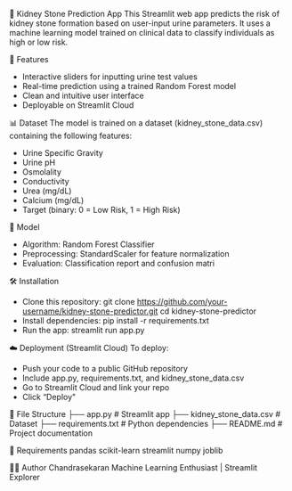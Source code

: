 🧪 Kidney Stone Prediction App
This Streamlit web app predicts the risk of kidney stone formation based on user-input urine parameters. It uses a machine learning model trained on clinical data to classify individuals as high or low risk.

🚀 Features
- Interactive sliders for inputting urine test values
- Real-time prediction using a trained Random Forest model
- Clean and intuitive user interface
- Deployable on Streamlit Cloud

📊 Dataset
The model is trained on a dataset (kidney_stone_data.csv) containing the following features:
- Urine Specific Gravity
- Urine pH
- Osmolality
- Conductivity
- Urea (mg/dL)
- Calcium (mg/dL)
- Target (binary: 0 = Low Risk, 1 = High Risk)

🧠 Model
- Algorithm: Random Forest Classifier
- Preprocessing: StandardScaler for feature normalization
- Evaluation: Classification report and confusion matri

🛠️ Installation
- Clone this repository:
git clone https://github.com/your-username/kidney-stone-predictor.git
cd kidney-stone-predictor
- Install dependencies:
pip install -r requirements.txt
- Run the app:
streamlit run app.py

☁️ Deployment (Streamlit Cloud)
To deploy:
- Push your code to a public GitHub repository
- Include app.py, requirements.txt, and kidney_stone_data.csv
- Go to Streamlit Cloud and link your repo
- Click “Deploy"

📁 File Structure
├── app.py                 # Streamlit app
├── kidney_stone_data.csv # Dataset
├── requirements.txt       # Python dependencies
├── README.md              # Project documentation

📌 Requirements
pandas
scikit-learn
streamlit
numpy
joblib

🙋‍♂️ Author
Chandrasekaran
Machine Learning Enthusiast | Streamlit Explorer
